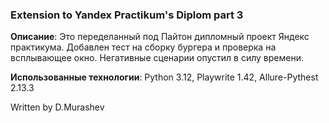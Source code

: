 ### Extension to Yandex Practikum's Diplom part 3
**Описание**: Это переделанный под Пайтон дипломный проект Яндекс практикума. 
Добавлен тест на сборку бургера и проверка на всплывающее окно. 
Негативные сценарии опустил в силу времени.

**Использованные технологии**: Python 3.12, Playwrite 1.42,  Allure-Pythest 2.13.3

Written by D.Murashev